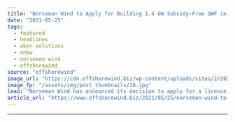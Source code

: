 ```yaml
---
title: "Norseman Wind to Apply for Building 1.4 GW Subsidy-Free OWF in Norway"
date: "2021-05-25"
tags: 
  - featured
  - headlines
  - aker solutions
  - enbw
  - norseman wind
  - offshorewind
source: "offshorewind"
image_url: "https://cdn.offshorewind.biz/wp-content/uploads/sites/2/2021/05/25133003/EnBW_illustration.jpg"
image_fp: "/assets/img/post_thumbnails/18.jpg"
lead: "Norseman Wind has announced its decision to apply for a licence to build a"
article_url: "https://www.offshorewind.biz/2021/05/25/norseman-wind-to-apply-for-building-1-4-gw-subsidy-free-owf-in-norway/"
---
```


---
